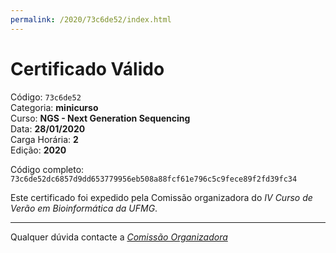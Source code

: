 ```yaml
---
permalink: /2020/73c6de52/index.html
---
```


# Certificado Válido

Código: `73c6de52`<br>
Categoria: **minicurso**<br>
Curso: **NGS - Next Generation Sequencing**<br>
Data: **28/01/2020**<br>
Carga Horária: **2**<br>
Edição: **2020**<br>


Código completo: `73c6de52dc6857d9dd653779956eb508a88fcf61e796c5c9fece89f2fd39fc34`


Este certificado foi expedido pela Comissão organizadora do *IV Curso de Verão em Bioinformática da UFMG*.

----

Qualquer dúvida contacte a [_Comissão Organizadora_](<mailto:cursobioinfoufmg@gmail.com$subject=[Certificados]>)

